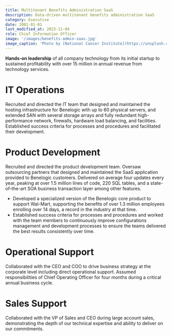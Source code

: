 ```yaml
---
title: Multitenant Benefits Administration SaaS
description: Data-driven multitenant benefits administration SaaS
category: Executive
date: 2001-01-01
last_modified_at: 2023-11-04
role: Chief Information Officer
image: '/images/benefits-admin-saas.jpg'
image_caption: 'Photo by [National Cancer Institute](https://unsplash.com/@nci)'
---
```


**Hands-on leadership** of all company technology from its initial startup to sustained profitability with over 15 million in annual revenue from technology services.

# IT Operations

Recruited and directed the IT team that designed and maintained the hosting infrastructure for Benelogic with up to 60 physical servers, and extended SAN with several storage arrays and fully redundant high-performance network, firewalls, hardware load balancing, and facilities. Established success criteria for processes and procedures and facilitated their development.

# Product Development

Recruited and directed the product development team. Oversaw outsourcing partners that designed and maintained the SaaS application provided to Benelogic customers. Delivered on average four updates every year, peaking at over 1.5 million lines of code, 220 SQL tables, and a state-of-the-art SOA business transaction layer among other features.

* Developed a specialized version of the Benelogic core product to support Wal-Mart, supporting the benefits of over 1.3 million employees enrolling over 14 days, a record in the industry at that time.
* Established success criteria for processes and procedures and worked with the team members to continuously improve configurations management and development processes to ensure the teams delivered the best results consistently over time.

# Operational Support 

Collaborated with the CEO and COO to drive business strategy at the corporate level including direct operational support. Assumed responsibilities of Chief Operating Officer for four months during a critical annual business cycle.

# Sales Support

Collaborated with the VP of Sales and CEO during large account sales, demonstrating the depth of our technical expertise and ability to deliver on our commitments.
